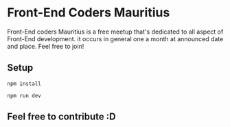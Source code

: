 # Front-End Coders Mauritius
Front-End coders Mauritius is a free meetup that's dedicated to all aspect of Front-End development. it occurs in general one a month at announced date and place. Feel free to join!

## Setup

```
npm install
```
```
npm run dev
```

## Feel free to contribute :D 
